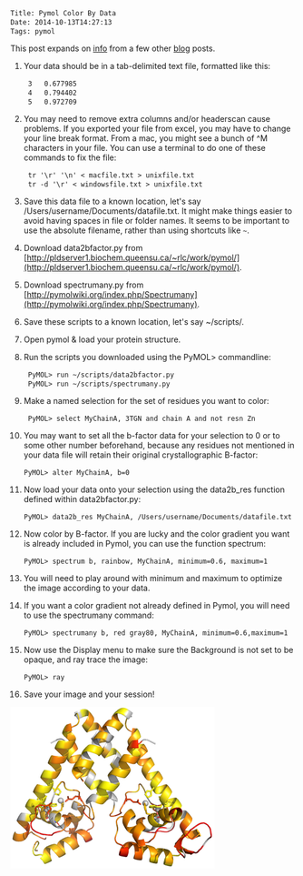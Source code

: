     Title: Pymol Color By Data
    Date: 2014-10-13T14:27:13
    Tags: pymol

This post expands on [info](http://kpwu.wordpress.com/2007/11/27/pymol-example-coloring-surface-by-b-factor/) from a few other [blog](http://kpwu.wordpress.com/2012/09/11/pymol-custom-spectrum-colors/) posts. 

1. Your data should be in a tab-delimited text file, formatted like this:

        3	0.677985
        4	0.794402
        5	0.972709

2. You may need to remove extra columns and/or headerscan cause problems. If you exported your file from excel, you may have to change your line break format. From a mac, you might see a bunch of ^M characters in your file. You can use a terminal to do one of these commands to fix the file:

        tr '\r' '\n' < macfile.txt > unixfile.txt
        tr -d '\r' < windowsfile.txt > unixfile.txt

3. Save this data file to a known location, let's say /Users/username/Documents/datafile.txt. It might make things easier to avoid having spaces in file or folder names. It seems to be important to use the absolute filename, rather than using shortcuts like ```~```. 
4. Download data2bfactor.py from [http://pldserver1.biochem.queensu.ca/~rlc/work/pymol/](http://pldserver1.biochem.queensu.ca/~rlc/work/pymol/). 
5. Download spectrumany.py from [http://pymolwiki.org/index.php/Spectrumany](http://pymolwiki.org/index.php/Spectrumany). 
6. Save these scripts to a known location, let's say ~/scripts/. 
7. Open pymol & load your protein structure.
8. Run the scripts you downloaded using the PyMOL> commandline:

        PyMOL> run ~/scripts/data2bfactor.py
        PyMOL> run ~/scripts/spectrumany.py

9. Make a named selection for the set of residues you want to color:

        PyMOL> select MyChainA, 3TGN and chain A and not resn Zn
 
10. You may want to set all the b-factor data for your selection to 0 or to some other number beforehand, because any residues not mentioned in your data file will retain their original crystallographic B-factor:

        PyMOL> alter MyChainA, b=0

11. Now load your data onto your selection using the data2b_res function defined within data2bfactor.py:

        PyMOL> data2b_res MyChainA, /Users/username/Documents/datafile.txt

11. Now color by B-factor. If you are lucky and the color gradient you want is already included in Pymol, you can use the function spectrum:

        PyMOL> spectrum b, rainbow, MyChainA, minimum=0.6, maximum=1

12. You will need to play around with minimum and maximum to optimize the image according to your data. 
13. If you want a color gradient not already defined in Pymol, you will need to use the spectrumany command:

        PyMOL> spectrumany b, red gray80, MyChainA, minimum=0.6,maximum=1

14. Now use the Display menu to make sure the Background is not set to be opaque, and ray trace the image:

        PyMOL> ray

15. Save your image and your session!

![](/img/Zn_hNOE.png)
